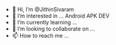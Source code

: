- 👋 Hi, I’m @JithinSivaram
- 👀 I’m interested in ... Android APK DEV
- 🌱 I’m currently learning ...
- 💞️ I’m looking to collaborate on ...
- 📫 How to reach me ...

<!---
JithinSivaram/JithinSivaram is a ✨ special ✨ repository because its `README.md` (this file) appears on your GitHub profile.
You can click the Preview link to take a look at your changes.
--->
